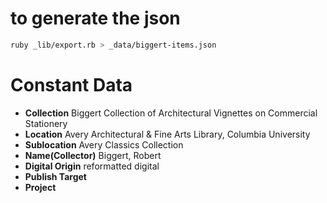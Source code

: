 # to generate the json
```bash
ruby _lib/export.rb > _data/biggert-items.json
```

# Constant Data
* **Collection** Biggert Collection of Architectural Vignettes on Commercial Stationery
* **Location** Avery Architectural & Fine Arts Library, Columbia University
* **Sublocation** Avery Classics Collection
* **Name(Collector)** Biggert, Robert
* **Digital Origin** reformatted digital
* **Publish Target**
* **Project**